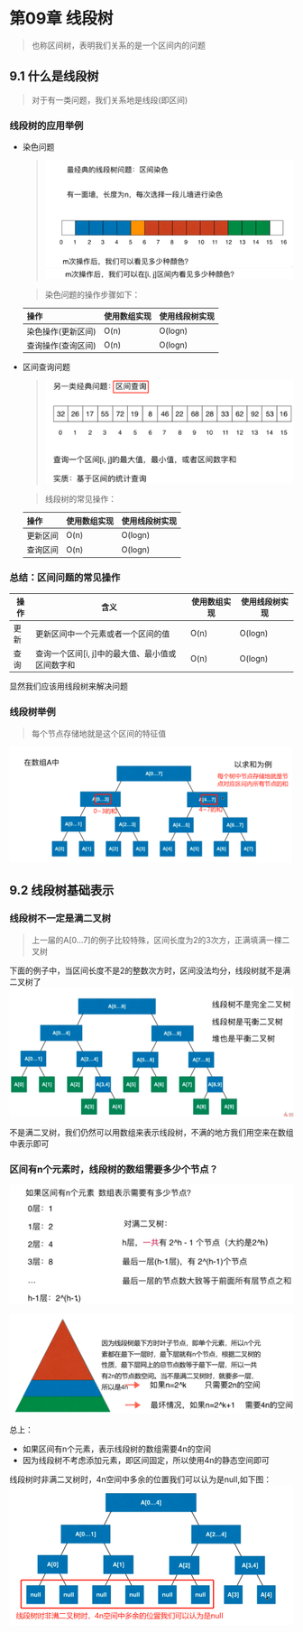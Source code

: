 # 第09章 线段树
> 也称区间树，表明我们关系的是一个区间内的问题
## 9.1 什么是线段树
> 对于有一类问题，我们关系地是线段(即区间)

### 线段树的应用举例
+ 染色问题
  > ![区间染色问题1](images/第09章_区间树/区间染色问题1.png)
  > ![区间染色问题1](images/第09章_区间树/区间染色问题2.png)
  
  > 染色问题的操作步骤如下：

  | 操作               | 使用数组实现 | 使用线段树实现 |
  | ------------------ | ------------ | -------------- |
  | 染色操作(更新区间) | O(n)         | O(logn)        |
  | 查询操作(查询区间) | O(n)         | O(logn)        |
+ 区间查询问题
  > ![线段树举例](images/第09章_区间树/线段树举例1.png)
  
  > 线段树的常见操作：
  
  | 操作     | 使用数组实现 | 使用线段树实现 |
  |-------- | ------------ | -------------- |
  | 更新区间 | O(n)         | O(logn)        |
  | 查询区间 | O(n)         | O(logn)        |

### 总结：区间问题的常见操作
| 操作     | 含义 | 使用数组实现 | 使用线段树实现 |
|-------- | ------------ | -------------- | -------------- |
| 更新 | 更新区间中一个元素或者一个区间的值 | O(n)         | O(logn)        |
| 查询 | 查询一个区间[i, j]中的最大值、最小值或区间数字和 | O(n)         | O(logn)        |

显然我们应该用线段树来解决问题

### 线段树举例
> 每个节点存储地就是这个区间的特征值

![线段树含义举例](images/第09章_区间树/线段树含义举例.png)

## 9.2 线段树基础表示

### 线段树不一定是满二叉树
> 上一届的A[0...7]的例子比较特殊，区间长度为2的3次方，正满填满一棵二叉树

下面的例子中，当区间长度不是2的整数次方时，区间没法均分，线段树就不是满二叉树了
![线段树不一定是满二叉树](images/第09章_区间树/线段树不一定是满二叉树.png)

不是满二叉树，我们仍然可以用数组来表示线段树，不满的地方我们用空来在数组中表示即可

### 区间有n个元素时，线段树的数组需要多少个节点？
![区间有n个元素时线段树的数组需要多少个节点](images/第09章_区间树/区间有n个元素时线段树的数组需要多少个节点.png)

![区间有n个元素时线段树的数组需要多少个节点2](images/第09章_区间树/区间有n个元素时线段树的数组需要多少个节点2.png)

总上：
+ 如果区间有n个元素，表示线段树的数组需要4n的空间
+ 因为线段树不考虑添加元素，即区间固定，所以使用4n的静态空间即可

线段树时非满二叉树时，4n空间中多余的位置我们可以认为是null,如下图：
![线段树时非满二叉树时4n空间中多余的位置我们可以认为是null](images/第09章_区间树/线段树时非满二叉树时4n空间中多余的位置我们可以认为是null.png)